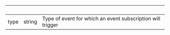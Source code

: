 <!-- Code generated for API Clients. DO NOT EDIT. -->

| &nbsp; | &nbsp; | &nbsp; |
|---|---|---|
| type | string | Type of event for which an event subscription will trigger |